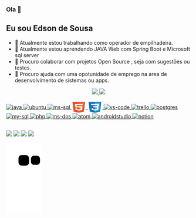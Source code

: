 ### Ola 👋
## Eu sou Edson de Sousa
 

- 🔭 Atualmente estou trabalhando como operador de empilhadeira.
- 🌱 Atualmente estou aprendendo JAVA Web com Spring Boot e Microsoft sql server
- 👯 Procuro colaborar com projetos Open Source , seja com sugestões ou testes.
- 🤔 Procuro ajuda com uma opotunidade de emprego na area de desenvolvimento de sistemas ou apps.
 
 <div align="center">
  <a href="https://github.com/Sousa-Edson">
  <img height="160em" src="https://github-readme-stats.vercel.app/api?username=Sousa-Edson&show_icons=true&theme=github_dark&include_all_commits=true&count_private=true"/>
  <img height="160em" src="https://github-readme-stats.vercel.app/api/top-langs/?username=Sousa-Edson&layout=compact&langs_count=7&theme=github_dark"/>
</div>

<div style="display: inline_block"><br>
  <img align="center" alt="java" height="30" width="40" src="https://cdn.jsdelivr.net/gh/devicons/devicon/icons/java/java-original.svg" >
  <img align="center" alt="ubuntu" height="30" width="40" src="https://cdn.jsdelivr.net/gh/devicons/devicon/icons/ubuntu/ubuntu-plain-wordmark.svg">
  <img align="center" alt="ms-sql" height="30" width="40" src="https://cdn.jsdelivr.net/gh/devicons/devicon/icons/microsoftsqlserver/microsoftsqlserver-plain-wordmark.svg">
  <img align="center" alt="HTML" height="30" width="40" src="https://raw.githubusercontent.com/devicons/devicon/master/icons/html5/html5-original.svg">
  <img align="center" alt="CSS" height="30" width="40" src="https://raw.githubusercontent.com/devicons/devicon/master/icons/css3/css3-original.svg">
  <img align="center" alt="vs-code" height="30" width="40" src="https://cdn.jsdelivr.net/gh/devicons/devicon/icons/vscode/vscode-original-wordmark.svg">
  <img align="center" alt="trello" height="30" width="40" src="https://cdn.jsdelivr.net/gh/devicons/devicon/icons/trello/trello-plain.svg">
   <img align="center" alt="postgres" height="30" width="40" src="https://cdn.jsdelivr.net/gh/devicons/devicon/icons/postgresql/postgresql-original-wordmark.svg">
   <img align="center" alt="my-sql" height="30" width="40" src="https://cdn.jsdelivr.net/gh/devicons/devicon/icons/mysql/mysql-original-wordmark.svg">
    <img align="center" alt="php" height="30" width="40" src="https://cdn.jsdelivr.net/gh/devicons/devicon/icons/php/php-original.svg">
    <img align="center" alt="ms-dos" height="30" width="40" src="https://cdn.jsdelivr.net/gh/devicons/devicon/icons/msdos/msdos-original.svg">
   <img align="center" alt="atom" height="30" width="40" src="https://cdn.jsdelivr.net/gh/devicons/devicon/icons/atom/atom-original.svg">
   <img align="center" alt="androidstudio" height="30" width="40" src="https://cdn.jsdelivr.net/gh/devicons/devicon/icons/androidstudio/androidstudio-original.svg">
    <img align="center" alt="notion" height="30" width="40" src="https://img.shields.io/badge/Notion-000000?style=for-the-badge&logo=notion&logoColor=white">
  
  
  ##
  
  <div> 
   
  <a href="https://instagram.com/edson3711.es" target="_blank"><img src="https://img.shields.io/badge/-Instagram-%23E4405F?style=for-the-badge&logo=instagram&logoColor=white" target="_blank"></a>
 <a href="https://discord.gg/Edson sousa#0656" target="_blank"><img src="https://img.shields.io/badge/Discord-7289DA?style=for-the-badge&logo=discord&logoColor=white" target="_blank"></a> 
  <a href = "mailto:edson3711.es@gmail.com"><img src="https://img.shields.io/badge/-Gmail-%23333?style=for-the-badge&logo=gmail&logoColor=white" target="_blank"></a>
  <a href="https://www.linkedin.com/in/edson-sousa-b0769a181/" target="_blank"><img src="https://img.shields.io/badge/-LinkedIn-%230077B5?style=for-the-badge&logo=linkedin&logoColor=white" target="_blank"></a> 
 
   
 ![Snake animation](https://github.com/Sousa-Edson/Sousa-Edson/blob/output/github-contribution-grid-snake.svg)
</div>
